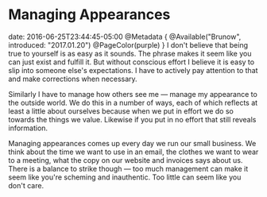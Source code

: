 # Managing Appearances
date: 2016-06-25T23:44:45-05:00
@Metadata {
  @Available("Brunow", introduced: "2017.01.20")
  @PageColor(purple)
}
I don't believe that being true to yourself is as easy as it sounds. The phrase makes it seem like you can just exist and fulfill it. But without conscious effort I believe it is easy to slip into someone else's expectations. I have to actively pay attention to that and make corrections when necessary.

Similarly I have to manage how others see me &mdash; manage my appearance to the outside world. We do this in a number of ways, each of which reflects at least a little about ourselves because when we put in effort we do so towards the things we value. Likewise if you put in no effort that still reveals information.

Managing appearances comes up every day we run our small business. We think about the time we want to use in an email, the clothes we want to wear to a meeting, what the copy on our website and invoices says about us. There is a balance to strike though &mdash; too much management can make it seem like you're scheming and inauthentic. Too little can seem like you don't care.
